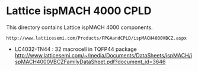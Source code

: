 Lattice ispMACH 4000 CPLD
=========================

  This directory contains Lattice ispMACH 4000 components.

    http://www.latticesemi.com/Products/FPGAandCPLD/ispMACH4000VBCZ.aspx

  * LC4032-TN44 : 32 macrocell in TQFP44 package
      http://www.latticesemi.com/~/media/Documents/DataSheets/ispMACH/ispMACH4000VBCZFamilyDataSheet.pdf?document_id=3646
